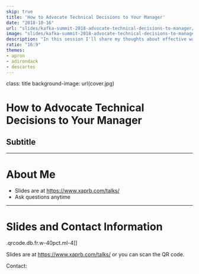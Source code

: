 ```yaml
---
skip: true
title: 'How to Advocate Technical Decisions to Your Manager'
date: "2018-10-16"
url: "slides/kafka-summit-2018-advocate-technical-decisions-to-manager/"
image: "slides/kafka-summit-2018-advocate-technical-decisions-to-manager/cover.jpg"
description: "In this session I'll share my thoughts about effective ways to manage up, avoid micromanagement, advocate your expertise and ultimately grow your career while earning a place in your manager's mind as an indispensable person who makes their job so much easier."
ratio: "16:9"
themes:
- apron
- adirondack
- descartes
---
```

class: title
background-image: url(cover.jpg)

# How to Advocate Technical Decisions to Your Manager
## Subtitle

---
# About Me

- Slides are at https://www.xaprb.com/talks/
- Ask questions anytime

---
# Slides and Contact Information

.qrcode.db.fr.w-40pct.ml-4[]

Slides are at https://www.xaprb.com/talks/ or you can scan the QR code.

Contact:

